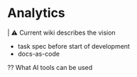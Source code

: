 # Analytics

| ⚠️ Current wiki describes the vision

- task spec before start of development
- docs-as-code

?? What AI tools can be used
